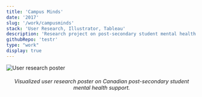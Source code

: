 ```yaml
---
title: 'Campus Minds'
date: '2017'
slug: '/work/campusminds'
stack: 'User Research, Illustrator, Tableau'
description: 'Research project on post-secondary student mental health.'
githubRepo: 'testr'
type: "work"  
display: true
---
```


![User research poster](https://64.media.tumblr.com/e21c9c1cb1fc7042f325ada1cc101dfd/tumblr_po7uj3CO5t1taz7avo1_640.jpg)

<h6><div style="text-align: center;">
  Visualized user research poster on Canadian post-secondary student mental health support.
</div></h6>
<br/>
